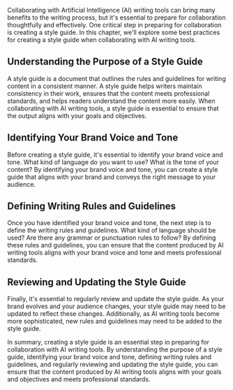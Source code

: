 
Collaborating with Artificial Intelligence (AI) writing tools can bring many benefits to the writing process, but it's essential to prepare for collaboration thoughtfully and effectively. One critical step in preparing for collaboration is creating a style guide. In this chapter, we'll explore some best practices for creating a style guide when collaborating with AI writing tools.

Understanding the Purpose of a Style Guide
------------------------------------------

A style guide is a document that outlines the rules and guidelines for writing content in a consistent manner. A style guide helps writers maintain consistency in their work, ensures that the content meets professional standards, and helps readers understand the content more easily. When collaborating with AI writing tools, a style guide is essential to ensure that the output aligns with your goals and objectives.

Identifying Your Brand Voice and Tone
-------------------------------------

Before creating a style guide, it's essential to identify your brand voice and tone. What kind of language do you want to use? What is the tone of your content? By identifying your brand voice and tone, you can create a style guide that aligns with your brand and conveys the right message to your audience.

Defining Writing Rules and Guidelines
-------------------------------------

Once you have identified your brand voice and tone, the next step is to define the writing rules and guidelines. What kind of language should be used? Are there any grammar or punctuation rules to follow? By defining these rules and guidelines, you can ensure that the content produced by AI writing tools aligns with your brand voice and tone and meets professional standards.

Reviewing and Updating the Style Guide
--------------------------------------

Finally, it's essential to regularly review and update the style guide. As your brand evolves and your audience changes, your style guide may need to be updated to reflect these changes. Additionally, as AI writing tools become more sophisticated, new rules and guidelines may need to be added to the style guide.

In summary, creating a style guide is an essential step in preparing for collaboration with AI writing tools. By understanding the purpose of a style guide, identifying your brand voice and tone, defining writing rules and guidelines, and regularly reviewing and updating the style guide, you can ensure that the content produced by AI writing tools aligns with your goals and objectives and meets professional standards.
